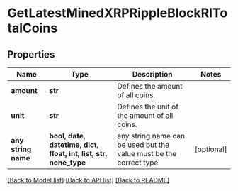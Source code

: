 # GetLatestMinedXRPRippleBlockRITotalCoins


## Properties
Name | Type | Description | Notes
------------ | ------------- | ------------- | -------------
**amount** | **str** | Defines the amount of all coins. | 
**unit** | **str** | Defines the unit of the amount of all coins. | 
**any string name** | **bool, date, datetime, dict, float, int, list, str, none_type** | any string name can be used but the value must be the correct type | [optional]

[[Back to Model list]](../README.md#documentation-for-models) [[Back to API list]](../README.md#documentation-for-api-endpoints) [[Back to README]](../README.md)


